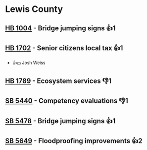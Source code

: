 # Lewis County

## [HB 1004](/bill/2023-24/hb/1004/) - Bridge jumping signs 👍1  

## [HB 1702](/bill/2023-24/hb/1702/) - Senior citizens local tax 👍1  
* 👍💵 Josh Weiss

## [HB 1789](/bill/2023-24/hb/1789/) - Ecosystem services  👎1 

## [SB 5440](/bill/2023-24/sb/5440/) - Competency evaluations  👎1 

## [SB 5478](/bill/2023-24/sb/5478/) - Bridge jumping signs 👍1  

## [SB 5649](/bill/2023-24/sb/5649/) - Floodproofing improvements 👍2  